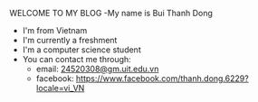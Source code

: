 WELCOME TO MY BLOG
-My name is Bui Thanh Dong
- I'm from Vietnam
- I'm currently a freshment
- I'm a computer science student
- You can contact me through:
  + email: 24520308@gm.uit.edu.vn
  + facebook: https://www.facebook.com/thanh.dong.6229?locale=vi_VN
